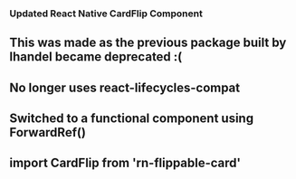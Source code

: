 ### Updated React Native CardFlip Component
## This was made as the previous package built by lhandel became deprecated :(
## No longer uses react-lifecycles-compat
## Switched to a functional component using ForwardRef()

## import CardFlip from 'rn-flippable-card'